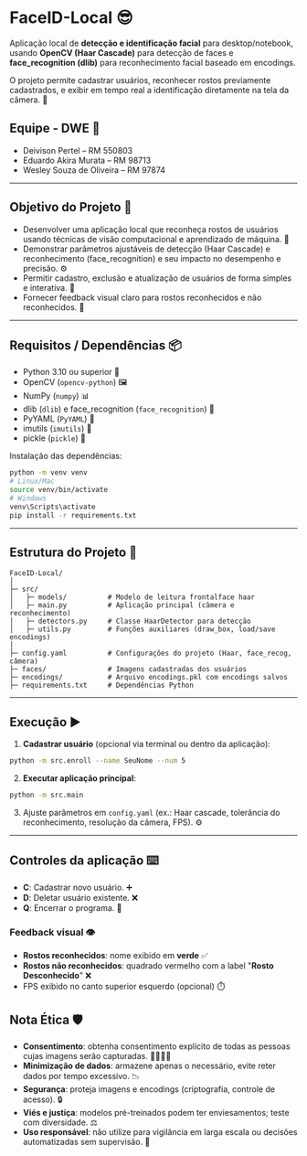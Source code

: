 # FaceID-Local 😎

Aplicação local de **detecção e identificação facial** para desktop/notebook, usando **OpenCV (Haar Cascade)** para detecção de faces e **face\_recognition (dlib)** para reconhecimento facial baseado em encodings.

O projeto permite cadastrar usuários, reconhecer rostos previamente cadastrados, e exibir em tempo real a identificação diretamente na tela da câmera. 🎥

## Equipe - DWE 👥

* Deivison Pertel – RM 550803
* Eduardo Akira Murata – RM 98713
* Wesley Souza de Oliveira – RM 97874

---

## Objetivo do Projeto 🎯

* Desenvolver uma aplicação local que reconheça rostos de usuários usando técnicas de visão computacional e aprendizado de máquina. 🤖
* Demonstrar parâmetros ajustáveis de detecção (Haar Cascade) e reconhecimento (face\_recognition) e seu impacto no desempenho e precisão. ⚙️
* Permitir cadastro, exclusão e atualização de usuários de forma simples e interativa. 📝
* Fornecer feedback visual claro para rostos reconhecidos e não reconhecidos. 👀

---

## Requisitos / Dependências 📦

* Python 3.10 ou superior 🐍
* OpenCV (`opencv-python`) 🖼️
* NumPy (`numpy`) 📊
* dlib (`dlib`) e face\_recognition (`face_recognition`) 🧠
* PyYAML (`PyYAML`) 📄
* imutils (`imutils`) 🔧
* pickle (`pickle`) 💾

Instalação das dependências:

```bash
python -m venv venv
# Linux/Mac
source venv/bin/activate
# Windows
venv\Scripts\activate
pip install -r requirements.txt
```

---

## Estrutura do Projeto 📂

```
FaceID-Local/
│
├─ src/
│   ├─ models/          # Modelo de leitura frontalface haar
│   ├─ main.py          # Aplicação principal (câmera e reconhecimento)
│   ├─ detectors.py     # Classe HaarDetector para detecção
│   ├─ utils.py         # Funções auxiliares (draw_box, load/save encodings)
│
├─ config.yaml          # Configurações do projeto (Haar, face_recog, câmera)
├─ faces/               # Imagens cadastradas dos usuários
├─ encodings/           # Arquivo encodings.pkl com encodings salvos
├─ requirements.txt     # Dependências Python
```

---

## Execução ▶️

1. **Cadastrar usuário** (opcional via terminal ou dentro da aplicação):

```bash
python -m src.enroll --name SeuNome --num 5
```

2. **Executar aplicação principal**:

```bash
python -m src.main
```

3. Ajuste parâmetros em `config.yaml` (ex.: Haar cascade, tolerância do reconhecimento, resolução da câmera, FPS). ⚙️

---

## Controles da aplicação ⌨️

* **C**: Cadastrar novo usuário. ➕
* **D**: Deletar usuário existente. ❌
* **Q**: Encerrar o programa. 🛑

### Feedback visual 👁️

* **Rostos reconhecidos**: nome exibido em **verde** ✅
* **Rostos não reconhecidos**: quadrado vermelho com a label "**Rosto Desconhecido**" ❌
* FPS exibido no canto superior esquerdo (opcional) ⏱️

## Nota Ética 🛡️

* **Consentimento**: obtenha consentimento explícito de todas as pessoas cujas imagens serão capturadas. 🙋‍♂️🙋‍♀️
* **Minimização de dados**: armazene apenas o necessário, evite reter dados por tempo excessivo. 📉
* **Segurança**: proteja imagens e encodings (criptografia, controle de acesso). 🔒
* **Viés e justiça**: modelos pré-treinados podem ter enviesamentos; teste com diversidade. ⚖️
* **Uso responsável**: não utilize para vigilância em larga escala ou decisões automatizadas sem supervisão. 🚫
